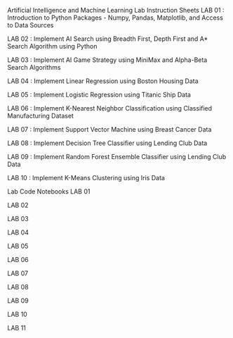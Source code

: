 Artificial Intelligence and Machine Learning Lab Instruction Sheets
LAB 01 : Introduction to Python Packages - Numpy, Pandas, Matplotlib, and Access to Data Sources

LAB 02 : Implement AI Search using Breadth First, Depth First and A* Search Algorithm using Python

LAB 03 : Implement AI Game Strategy using MiniMax and Alpha-Beta Search Algorithms

LAB 04 : Implement Linear Regression using Boston Housing Data

LAB 05 : Implement Logistic Regression using Titanic Ship Data

LAB 06 : Implement K-Nearest Neighbor Classification using Classified Manufacturing Dataset

LAB 07 : Implement Support Vector Machine using Breast Cancer Data

LAB 08 : Implement Decision Tree Classifier using Lending Club Data

LAB 09 : Implement Random Forest Ensemble Classifier using Lending Club Data

LAB 10 : Implement K-Means Clustering using Iris Data

Lab Code Notebooks
LAB 01

LAB 02

LAB 03

LAB 04

LAB 05

LAB 06

LAB 07

LAB 08

LAB 09

LAB 10

LAB 11
